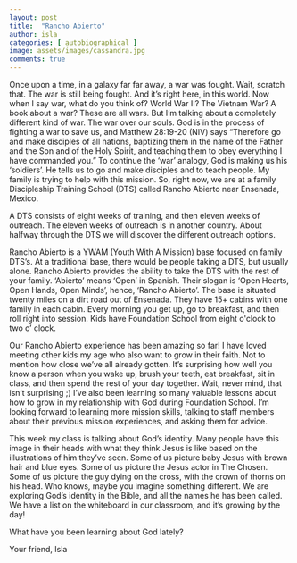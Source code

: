 ```yaml
---
layout: post
title:  "Rancho Abierto"
author: isla
categories: [ autobiographical ]
image: assets/images/cassandra.jpg
comments: true
---
```


Once upon a time, in a galaxy far far away, a war was fought. Wait, scratch that. The war is still being fought. And it’s right here, in this world. Now when I say war, what do you think of? World War II? The Vietnam War? A book about a war? These are all wars. But I’m talking about a completely different kind of war. The war over our souls. God is in the process of fighting a war to save us, and Matthew 28:19-20 (NIV) says “Therefore go and make disciples of all nations, baptizing them in the name of the Father and the Son and of the Holy Spirit, and teaching them to obey everything I have commanded you.” To continue the ‘war’ analogy, God is making us his ‘soldiers’. He tells us to go and make disciples and to teach people. My family is trying to help with this mission. So, right now, we are at a family Discipleship Training School (DTS) called Rancho Abierto near Ensenada, Mexico. 

A DTS consists of eight weeks of training, and then eleven weeks of outreach. The eleven weeks of outreach is in another country. About halfway through the DTS we will discover the different outreach options. 

Rancho Abierto is a YWAM (Youth With A Mission) base focused on family DTS’s. At a traditional base, there would be people taking a DTS, but usually alone. Rancho Abierto provides the ability to take the DTS with the rest of your family. ‘Abierto’ means ‘Open’ in Spanish. Their slogan is ‘Open Hearts, Open Hands, Open Minds’, hence, ‘Rancho Abierto’. The base is situated twenty miles on a dirt road out of Ensenada. They have 15+ cabins with one family in each cabin. Every morning you get up, go to breakfast, and then roll right into session. Kids have Foundation School from eight o'clock to two o’ clock. 

Our Rancho Abierto experience has been amazing so far! I have loved meeting other kids my age who also want to grow in their faith. Not to mention how close we’ve all already gotten. It’s surprising how well you know a person when you wake up, brush your teeth, eat breakfast, sit in class, and then spend the rest of your day together. Wait, never mind, that isn’t surprising ;) I’ve also been learning so many valuable lessons about how to grow in my relationship with God during Foundation School. I’m looking forward to learning more mission skills, talking to staff members about their previous mission experiences, and asking them for advice.

This week my class is talking about God’s identity. Many people have this image in their heads with what they think Jesus is like based on the illustrations of him they’ve seen. Some of us picture baby Jesus with brown hair and blue eyes. Some of us picture the Jesus actor in The Chosen. Some of us picture the guy dying on the cross, with the crown of thorns on his head. Who knows, maybe you imagine something different. We are exploring God’s identity in the Bible, and all the names he has been called. We have a list on the whiteboard in our classroom, and it’s growing by the day!

What have you been learning about God lately? 

Your friend,
Isla
